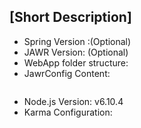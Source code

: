 ## [Short Description]

- Spring Version :(Optional)
- JAWR Version: (Optional)
- WebApp folder structure:
- JawrConfig Content:

```properties
```

- Node.js Version: v6.10.4
- Karma Configuration: 
```javascript
```
